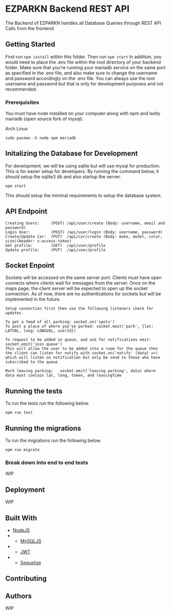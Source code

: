 # EZPARKN Backend REST API

The Backend of EZPARKN handles all Database Queries through REST API Calls from the frontend

## Getting Started

First run `npm install` within this folder. Then run `npm start`
In addition, you would need to place the .env file within the root directory of your backend folder.
Make sure that you're running your mariadb service on the same port as specified in the .env file,
and also make sure to change the username and password accordingly on the .env file. You can always
use the root username and password but that is only for development purposes and not recommended.

### Prerequisites

You must have node installed on your computer along with npm and lastly mariadb (open source fork of mysql).

Arch Linux
```
sudo pacman -S node npm mariadb
```

## Initalizing the Database for Development

For development, we will be using sqlite but will use mysql for production.
This is for easier setup for developers. By running the command below, it should setup the sqlite3 db
and also startup the server.

```
npm start
```

This should setup the minimal requirements to setup the database system.

## API Endpoint

```
Creating Users:     (POST) /api/user/create (Body: username, email and password)
Login User:         (POST) /api/user/login (Body: username, password)
Create/Update Car:  (PUT)  /api/car/create (Body: make, model, color, size)(Header: x-access-token)
Get profile:        (GET)  /api/user/profile
Update profile:     (PUT)  /api/user/profile
```

## Socket Enpoint

Sockets will be accessed on the same server port. 
Clients must have open connects where clients wait for messages from the server.
Once on the maps page, the client server will be expected to open up the socket
connection. As of now, there are no authentications for sockets but will be implemented in the future.
```
Setup connection first then use the following listeners check for updates.

To get a feed of all parking: socket.on('spots')
To post a place of where you've parked: socket.emit('park', {lat: LATVAL, long: LONGVAL, userId})

To request to be added in queue, and ask for notifications emit: socket.emit('join queue')
This will allow the user to be added into a room for the queue then the client can listen for notify with socket.on('notify' (data) =>) which will listen on notification but only be send to those who have subscribed to the queue

Mark leaving parking:   socket.emit('leaving parking', data) where data must contain lat, long, token, and leavingTime
```

## Running the tests

To run the tests run the following below.

```
npm run test
```

## Running the migrations

To run the migrations run the following below.

```
npm run migrate
```

### Break down into end to end tests

WIP

## Deployment

WIP

## Built With

* [NodeJS](https://nodejs.org/en/)
* * [MySQLJS](https://github.com/mysqljs/mysql)
* * [JWT](https://github.com/auth0/node-jsonwebtoken)
* * [Sequelize](https://github.com/sequelize/sequelize)

## Contributing

## Authors

WIP
